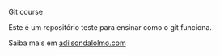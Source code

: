 Git course

Este é um repositório teste para ensinar como o git funciona.

Saiba mais em [adilsondalolmo.com](http://adilsondalolmo.com)